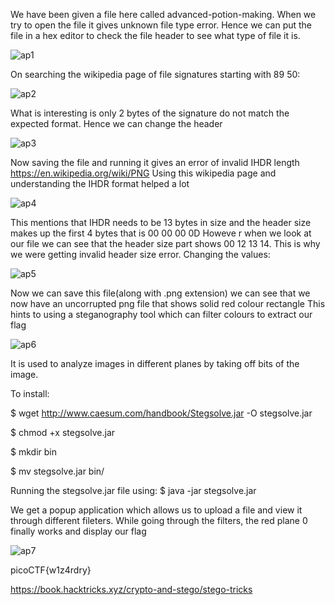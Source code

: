 We have been given a file here called advanced-potion-making. When we try to open the file it gives unknown file type error. Hence we can put the file in a hex editor to check the file header to see what type of file it is. 

![ap1](https://github.com/poorvi1910/Cryptonite/assets/146640913/e15dcafa-bb4c-4595-b58c-0a5b00f0a44a)

On searching the wikipedia page of file signatures starting with 89 50:

![ap2](https://github.com/poorvi1910/Cryptonite/assets/146640913/efc97c3f-942a-4c06-ab1b-0bc44f67c574)

What is interesting is only 2 bytes of the signature do not match the expected format. Hence we can change the header

![ap3](https://github.com/poorvi1910/Cryptonite/assets/146640913/04ed5a29-d51a-475b-95bb-271398dfbdef)

Now saving the file and running it gives an error of invalid IHDR length
https://en.wikipedia.org/wiki/PNG
Using this wikipedia page and understanding the IHDR format helped a lot

![ap4](https://github.com/poorvi1910/Cryptonite/assets/146640913/0a0433a4-2959-4f03-a9db-e67fc5fc059b)

This mentions that IHDR needs to be 13 bytes in size and the header size makes up the first 4 bytes that is 00 00 00 0D
Howeve r when we look at our file we can see that the header size part shows 
00 12 13 14. This is why we were getting invalid header size error. Changing the values:

![ap5](https://github.com/poorvi1910/Cryptonite/assets/146640913/dce2ff87-ad04-469f-a1f0-5e2c4c766caa)

Now we can save this file(along with .png extension) we can see that we now have an uncorrupted png file that shows solid red colour rectangle
This hints to using a steganography tool which can filter colours to extract our flag

![ap6](https://github.com/poorvi1910/Cryptonite/assets/146640913/223380ac-7752-42db-8dab-a212e44226f4)

It is used to analyze images in different planes by taking off bits of the image.

To install:

$ wget http://www.caesum.com/handbook/Stegsolve.jar -O stegsolve.jar

$ chmod +x stegsolve.jar

$ mkdir bin

$ mv stegsolve.jar bin/

Running the stegsolve.jar file using:
$ java -jar stegsolve.jar

We get a popup application which allows us to upload a file and view it through different fileters. While going through the filters, the red plane 0 finally works and display our flag

![ap7](https://github.com/poorvi1910/Cryptonite/assets/146640913/46132060-9ec2-4bcc-bd6b-50cceeefe3d3)

picoCTF{w1z4rdry}

https://book.hacktricks.xyz/crypto-and-stego/stego-tricks

